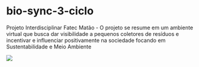 # bio-sync-3-ciclo
Projeto Interdisciplinar Fatec Matão - O projeto se resume em um ambiente virtual que busca dar visibilidade a pequenos coletores de resíduos e incentivar e influenciar positivamente na sociedade focando em Sustentabilidade e Meio Ambiente

<div> 
  <img src="![logo-bio-sync-login](https://github.com/user-attachments/assets/4ecb1f64-1fa6-423c-bccd-35a9b65048f7)" align="center">
</div>

